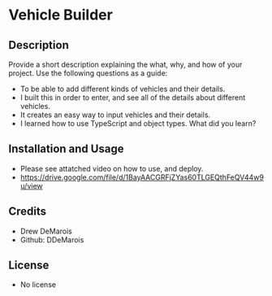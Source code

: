 # Vehicle Builder

## Description

Provide a short description explaining the what, why, and how of your project. Use the following questions as a guide:

- To be able to add different kinds of vehicles and their details.
- I built this in order to enter, and see all of the details about different vehicles.
- It creates an easy way to input vehicles and their details.
- I learned how to use TypeScript and object types. What did you learn?

## Installation and Usage

- Please see attatched video on how to use, and deploy.
- https://drive.google.com/file/d/1BayAACGRFjZYas60TLGEQthFeQV44w9u/view
  
## Credits

- Drew DeMarois
- Github: DDeMarois

## License

- No license

